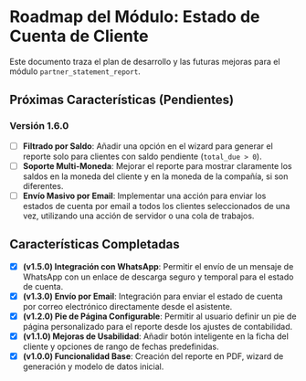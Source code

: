 # Roadmap del Módulo: Estado de Cuenta de Cliente

Este documento traza el plan de desarrollo y las futuras mejoras para el módulo `partner_statement_report`.

## Próximas Características (Pendientes)

### Versión 1.6.0
-   [ ] **Filtrado por Saldo**: Añadir una opción en el wizard para generar el reporte solo para clientes con saldo pendiente (`total_due > 0`).
-   [ ] **Soporte Multi-Moneda**: Mejorar el reporte para mostrar claramente los saldos en la moneda del cliente y en la moneda de la compañía, si son diferentes.
-   [ ] **Envío Masivo por Email**: Implementar una acción para enviar los estados de cuenta por email a todos los clientes seleccionados de una vez, utilizando una acción de servidor o una cola de trabajos.

## Características Completadas

-   [x] **(v1.5.0) Integración con WhatsApp**: Permitir el envío de un mensaje de WhatsApp con un enlace de descarga seguro y temporal para el estado de cuenta.
-   [x] **(v1.3.0) Envío por Email**: Integración para enviar el estado de cuenta por correo electrónico directamente desde el asistente.
-   [x] **(v1.2.0) Pie de Página Configurable**: Permitir al usuario definir un pie de página personalizado para el reporte desde los ajustes de contabilidad.
-   [x] **(v1.1.0) Mejoras de Usabilidad**: Añadir botón inteligente en la ficha del cliente y opciones de rango de fechas predefinidas.
-   [x] **(v1.0.0) Funcionalidad Base**: Creación del reporte en PDF, wizard de generación y modelo de datos inicial.
